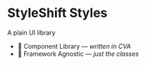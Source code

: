 # StyleShift Styles

A plain UI library

- 🎨 Component Library — _written in CVA_
- 🎯 Framework Agnostic — _just the classes_
